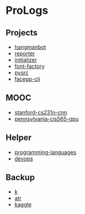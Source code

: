 ProLogs
=================================

Projects
-----------------------

- [hangmanbot](https://github.com/KellyChan/hangmanbot)
- [reporter](https://github.com/KellyChan/reporter)
- [initializer](https://github.com/KellyChan/initializer)
- [font-factory](https://github.com/KellyChan/font-factory)
- [pysrc](https://github.com/KellyChan/pysrc)
- [facepp-cli](https://github.com/KellyChan/facepp-cli)

MOOC
-----------------------

- [stanford-cs231n-cnn](https://github.com/KellyChan/stanford-cs231n-cnn)
- [pennsylvania-cis565-gpu](https://github.com/KellyChan/pennsylvania-cis565-gpu)

Helper
-----------------------

- [programming-languages](https://github.com/KellyChan/programming-languages)
- [devops](https://github.com/KellyChan/devops)

Backup
-----------------------

- [k](https://github.com/KellyChan/k)
- [atr](https://github.com/KellyChan/atr)
- [kaggle](https://github.com/KellyChan/kaggle)
